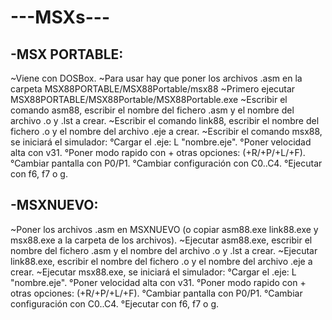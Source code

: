 # ---MSXs---

## -MSX PORTABLE:

~Viene con DOSBox.
~Para usar hay que poner los archivos .asm en la carpeta
MSX88PORTABLE/MSX88Portable/msx88
~Primero ejecutar
MSX88PORTABLE/MSX88Portable/MSX88Portable.exe
~Escribir el comando asm88, escribir el nombre del
fichero .asm y el nombre del archivo .o y .lst a crear.
~Escribir el comando link88, escribir el nombre del
fichero .o y el nombre del archivo .eje a crear.
~Escribir el comando msx88, se iniciará el simulador:
°Cargar el .eje: L "nombre.eje".
°Poner velocidad alta con v31.
°Poner modo rapido con + otras opciones: (+R/+P/+L/+F).
°Cambiar pantalla con P0/P1.
°Cambiar configuración con C0..C4.
°Ejecutar con f6, f7 o g.

## -MSXNUEVO:

~Poner los archivos .asm en MSXNUEVO (o copiar asm88.exe
link88.exe y msx88.exe a la carpeta de los archivos).
~Ejecutar asm88.exe, escribir el nombre del
fichero .asm y el nombre del archivo .o y .lst a crear.
~Ejecutar link88.exe, escribir el nombre del
fichero .o y el nombre del archivo .eje a crear.
~Ejecutar msx88.exe, se iniciará el simulador:
°Cargar el .eje: L "nombre.eje".
°Poner velocidad alta con v31.
°Poner modo rapido con + otras opciones: (+R/+P/+L/+F).
°Cambiar pantalla con P0/P1.
°Cambiar configuración con C0..C4.
°Ejecutar con f6, f7 o g.
